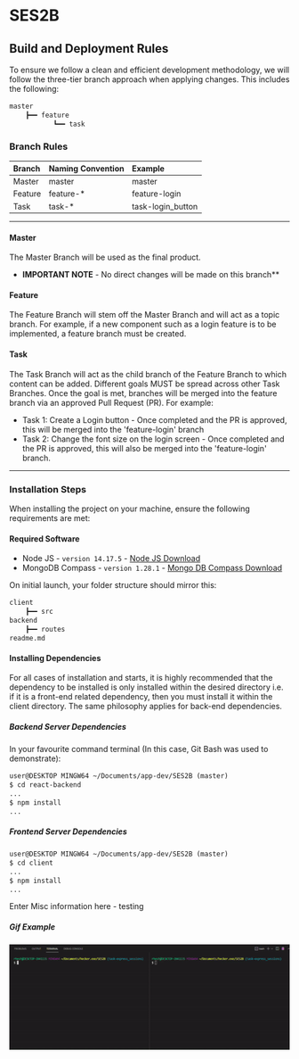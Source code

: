 # SES2B

## Build and Deployment Rules
To ensure we follow a clean and efficient development methodology, we will follow the three-tier branch approach when applying changes. This includes the following:

```
master
    ┣━━ feature
           ┗━━ task
```

### Branch Rules

| Branch  | Naming Convention| Example           |
|:--------|:-----------------|:------------------|
| Master  | master           | master            |
| Feature | feature-*        | feature-login     |    
| Task    | task-*           | task-login_button |

***

#### Master

The Master Branch will be used as the final product.
* <b>IMPORTANT NOTE</b> - No direct changes will be made on this branch**

#### Feature

The Feature Branch will stem off the Master Branch and will act as a topic branch. For example, if a new component such as a login feature is to be implemented, a feature branch must be created.

#### Task

The Task Branch will act as the child branch of the Feature Branch to which content can be added. Different goals MUST be spread across other Task Branches. Once the goal is met, branches will be merged into the feature branch via an approved Pull Request (PR). For example:
* Task 1: Create a Login button - Once completed and the PR is approved, this will be merged into the 'feature-login' branch
* Task 2: Change the font size on the login screen - Once completed and the PR is approved, this will also be merged into the 'feature-login' branch. 

***

### Installation Steps

When installing the project on your machine, ensure the following requirements are met:

#### Required Software
* Node JS - ```version 14.17.5``` - [Node JS Download](https://nodejs.org/en/download/)
* MongoDB Compass - ```version 1.28.1``` - [Mongo DB Compass Download](https://www.mongodb.com/try/download/compass)

On initial launch, your folder structure should mirror this:

```
client
    ┣━━ src
backend
    ┣━━ routes
readme.md
```

#### Installing Dependencies

For all cases of installation and starts, it is highly recommended that the dependency to be installed is only installed within the desired directory i.e. if it is a front-end related dependency, then you must install it within the client directory. The same philosophy applies for back-end dependencies. 

##### Backend Server Dependencies

In your favourite command terminal (In this case, Git Bash was used to demonstrate):

```
user@DESKTOP MINGW64 ~/Documents/app-dev/SES2B (master)
$ cd react-backend
...
$ npm install
...
```

##### Frontend Server Dependencies
```
user@DESKTOP MINGW64 ~/Documents/app-dev/SES2B (master)
$ cd client
...
$ npm install
...
```

Enter Misc information here - testing

##### Gif Example
![demo gif](demo.gif)
